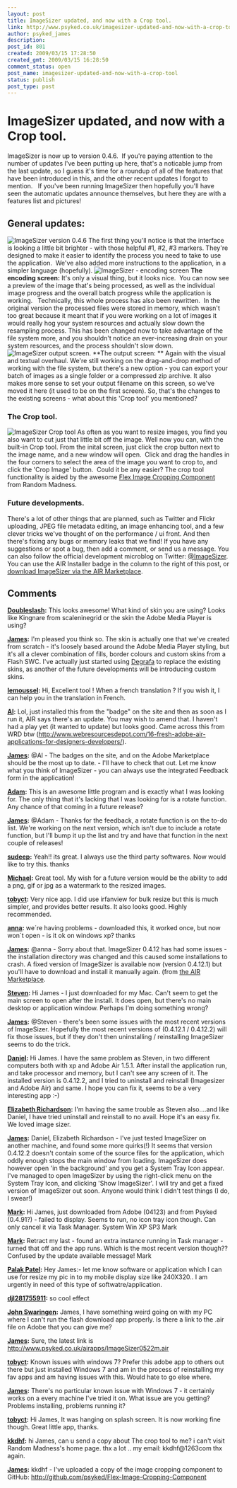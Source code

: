 ```yaml
---
layout: post
title: ImageSizer updated, and now with a Crop tool.
link: http://www.psyked.co.uk/imagesizer-updated-and-now-with-a-crop-tool/
author: psyked_james
description: 
post_id: 801
created: 2009/03/15 17:28:50
created_gmt: 2009/03/15 16:28:50
comment_status: open
post_name: imagesizer-updated-and-now-with-a-crop-tool
status: publish
post_type: post
---
```


# ImageSizer updated, and now with a Crop tool.

ImageSizer is now up to version 0.4.6.  If you're paying attention to the number of updates I've been putting up here, that's a noticable jump from the last update, so I guess it's time for a roundup of all of the features that have been introduced in this, and the other recent updates I forgot to mention.   If you've been running ImageSizer then hopefully you'll have seen the automatic updates announce themselves, but here they are with a features list and pictures! 

## General updates:

![ImageSizer version 0.4.6](http://uploads.psyked.co.uk/2009/03/imagesizer_main.jpg) The first thing you'll notice is that the interface is looking a little bit brighter - with those helpful #1, #2, #3 markers. They're designed to make it easier to identify the process you need to take to use the application.  We've also added more instructions to the application, in a simpler language (hopefully). ![ImageSizer - encoding screen](http://uploads.psyked.co.uk/2009/03/imagesizer_encoding.jpg) **The encoding screen:** It's only a visual thing, but it looks nice.  You can now see a preview of the image that's being processed, as well as the individual image progress and the overall batch progress while the application is working.   Technically, this whole process has also been rewritten.  In the original version the processed files were stored in memory, which wasn't too great because it meant that if you were working on a lot of images it would really hog your system resources and actually slow down the resampling process. This has been changed now to take advantage of the file system more, and you shouldn't notice an ever-increasing drain on your system resources, and the process shouldn't slow down. ![ImageSizer output screen.](http://uploads.psyked.co.uk/2009/03/imagesizer_output.jpg) **The output screen: ** Again with the visual and textual overhaul. We're still working on the drag-and-drop method of working with the file system, but there's a new option - you can export your batch of images as a single folder or a compressed zip archive. It also makes more sense to set your output filename on this screen, so we've moved it here (it used to be on the first screen). So, that's the changes to the existing screens - what about this 'Crop tool' you mentioned? 

### The Crop tool.

![ImageSizer Crop tool](http://uploads.psyked.co.uk/2009/03/imagesizer_crop_tool.jpg) As often as you want to resize images, you find you also want to cut just that little bit off the image. Well now you can, with the built-in Crop tool. From the inital screen, just click the crop button next to the image name, and a new window will open.  Click and drag the handles in the four corners to select the area of the image you want to crop to, and click the 'Crop Image' button.  Could it be any easier? The crop tool functionality is aided by the awesome [Flex Image Cropping Component](http://blog.mediablur.com/2008/02/20/flex-image-cropping-component/) from Random Madness. 

### Future developments.

There's a lot of other things that are planned, such as Twitter and Flickr uploading, JPEG file metadata editing, an image enhancing tool, and a few clever tricks we've thought of on the performance / ui front. And then there's fixing any bugs or memory leaks that we find! If you have any suggestions or spot a bug, then add a comment, or send us a message. You can also follow the official development microblog on Twitter: [@ImageSizer](http://twitter.com/ImageSizer). You can use the AIR Installer badge in the column to the right of this post, or [download ImageSizer via the AIR Marketplace](http://www.adobe.com/cfusion/marketplace/index.cfm?event=marketplace.offering&offeringid=10740&marketplaceid=1).

## Comments

**[Doubleslash](#572 "2009-03-15 19:03:21"):** This looks awesome! What kind of skin you are using? Looks like Kingnare from scaleninegrid or the skin the Adobe Media Player is using?

**[James](#573 "2009-03-15 20:25:06"):** I'm pleased you think so. The skin is actually one that we've created from scratch - it's loosely based around the Adobe Media Player styling, but it's all a clever combination of fills, border colours and custom skins from a Flash SWC. I've actually just started using [Degrafa](http://www.degrafa.org/) to replace the existing skins, as another of the future developments will be introducing custom skins.

**[lemoussel](#574 "2009-03-24 10:35:19"):** Hi, Excellent tool ! When a french translation ? If you wish it, I can help you in the translation in French.

**[Al](#575 "2009-03-25 11:39:08"):** Lol, just installed this from the "badge" on the site and then as soon as I run it, AIR says there's an update. You may wish to amend that. I haven't had a play yet (it wanted to update) but looks good. Came across this from WRD btw (<http://www.webresourcesdepot.com/16-fresh-adobe-air-applications-for-designers-developers/>).

**[James](#576 "2009-03-25 11:48:30"):** @Al - The badges on the site, and on the Adobe Marketplace should be the most up to date. - I'll have to check that out. Let me know what you think of ImageSizer - you can always use the integrated Feedback form in the application!

**[Adam](#577 "2009-03-31 23:39:56"):** This is an awesome little program and is exactly what I was looking for. The only thing that it's lacking that I was looking for is a rotate function. Any chance of that coming in a future release?

**[James](#578 "2009-03-31 23:49:03"):** @Adam - Thanks for the feedback, a rotate function is on the to-do list. We're working on the next version, which isn't due to include a rotate function, but I'll bump it up the list and try and have that function in the next couple of releases!

**[sudeep](#579 "2009-04-02 05:49:35"):** Yeah!! its great. I always use the third party softwares. Now would like to try this. thanks

**[Michael](#580 "2009-04-09 23:31:42"):** Great tool. My wish for a future version would be the ability to add a png, gif or jpg as a watermark to the resized images.

**[tobyct](#581 "2009-04-25 13:15:06"):** Very nice app. I did use irfanview for bulk resize but this is much simpler, and provides better results. It also looks good. Highly recommended.

**[anna](#582 "2009-06-30 17:35:43"):** we´re having problems - downloaded this, it worked once, but now won´t open - is it ok on windows xp? thanks

**[James](#583 "2009-06-30 21:32:26"):** @anna - Sorry about that. ImageSizer 0.4.12 has had some issues - the installation directory was changed and this caused some installations to crash. A fixed version of ImageSizer is available now (version 0.4.12.1) but you'll have to download and install it manually again. (from [the AIR Marketplace](http://www.adobe.com/cfusion/marketplace/index.cfm?event=marketplace.offering&offeringid=10740&marketplaceid=1).

**[Steven](#584 "2009-07-13 16:36:55"):** Hi James - I just downloaded for my Mac. Can't seem to get the main screen to open after the install. It does open, but there's no main desktop or application window. Perhaps I'm doing something wrong?

**[James](#585 "2009-07-15 00:44:57"):** @Steven - there's been some issues with the most recent versions of ImageSizer. Hopefully the most recent versions of (0.4.12.1 / 0.4.12.2) will fix those issues, but if they don't then uninstalling / reinstalling ImageSizer seems to do the trick.

**[Daniel](#586 "2009-07-22 17:52:44"):** Hi James. I have the same problem as Steven, in two different computers both with xp and Adobe Air 1.5.1. After install the application run, and take processor and memory, but I can't see any screen of it. The installed version is 0.4.12.2, and I tried to uninstall and reinstall (Imagesizer and Adobe Air) and same. I hope you can fix it, seems to be a very interesting app :-)

**[Elizabeth Richardson](#587 "2009-07-23 03:37:06"):** I'm having the same trouble as Steven also....and like Daniel, I have tried uninstall and reinstall to no avail. Hope it's an easy fix. We loved image sizer.

**[James](#588 "2009-07-23 09:50:56"):** Daniel, Elizabeth Richardson - I've just tested ImageSizer on another machine, and found some more quirks(!) It seems that version 0.4.12.2 doesn't contain some of the source files for the application, which oddly enough stops the main window from loading. ImageSizer does however open 'in the background' and you get a System Tray Icon appear. I've managed to open ImageSizer by using the right-click menu on the System Tray Icon, and clicking 'Show ImageSizer'. I will try and get a fixed version of ImageSizer out soon. Anyone would think I didn't test things (I do, I swear!)

**[Mark](#589 "2009-07-24 09:40:32"):** Hi James, just downloaded from Adobe (04123) and from Psyked (0.4.91?) - failed to display. Seems to run, no icon tray icon though. Can only cancel it via Task Manager. System Win XP SP3 Mark

**[Mark](#590 "2009-07-24 09:52:21"):** Retract my last - found an extra instance running in Task manager - turned that off and the app runs. Which is the most recent version though?? Confused by the update available message! Mark

**[Palak Patel](#591 "2009-08-25 22:18:19"):** Hey James:- let me know software or application which I can use for resize my pic in to my mobile display size like 240X320.. I am urgently in need of this type of softwatre/application.

**[djl281755911](#592 "2009-09-18 06:38:40"):** so cool effect

**[John Swaringen](#593 "2009-09-29 05:06:09"):** James, I have something weird going on with my PC where I can't run the flash download app properly. Is there a link to the .air file on Adobe that you can give me?

**[James](#594 "2009-09-29 10:46:01"):** Sure, the latest link is http://www.psyked.co.uk/airapps/ImageSizer0522m.air

**[tobyct](#595 "2010-02-27 00:35:21"):** Known issues with windows 7? Prefer this adobe app to others out there but just installed Windows 7 and am in the process of reinstalling my fav apps and am having issues with this. Would hate to go else where.

**[James](#596 "2010-02-27 00:44:45"):** There's no particular known issue with Windows 7 - it certainly works on a every machine I've tried it on. What issue are you getting? Problems installing, problems running it?

**[tobyct](#597 "2010-03-06 11:45:36"):** Hi James, It was hanging on splash screen. It is now working fine though. Great little app, thanks.

**[kkdhf](#598 "2010-06-10 07:16:25"):** hi James, can u send a copy about The crop tool to me? i can't visit Random Madness's home page. thx a lot .. my email: kkdhf@1263com thx again.

**[James](#599 "2010-06-14 22:12:22"):** kkdhf - I've uploaded a copy of the image cropping component to GitHub: http://github.com/psyked/Flex-Image-Cropping-Component


